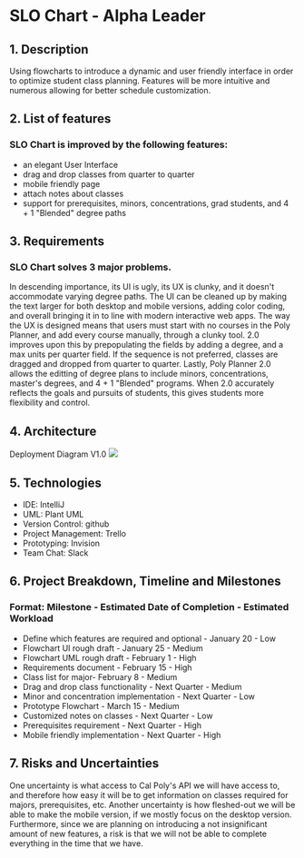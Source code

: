 # SLO Chart - Alpha Leader

## 1. Description

Using flowcharts to introduce a dynamic and user friendly interface in order to optimize student class planning. Features will be more intuitive and numerous allowing for better schedule customization.



## 2.	List of features

### SLO Chart is improved by the following features:

- an elegant User Interface
- drag and drop classes from quarter to quarter
- mobile friendly page
- attach notes about classes
- support for prerequisites, minors, concentrations, grad students, and 4 + 1 "Blended" degree paths

## 3.	Requirements 

### SLO Chart solves 3 major problems. 

In descending importance, its UI is ugly, its UX is clunky, and it doesn't accommodate varying degree paths. The UI can be cleaned up by making the text larger for both desktop and mobile versions, adding color coding, and overall bringing it in to line with modern interactive web apps. The way the UX is designed means that users must start with no courses in the Poly Planner, and add every course manually, through a clunky tool. 2.0 improves upon this by prepopulating the fields by adding a degree, and a max units per quarter field. If the sequence is not preferred, classes are dragged and dropped from quarter to quarter. Lastly, Poly Planner 2.0 allows the editting of degree plans to include minors, concentrations, master's degrees, and 4 + 1 "Blended" programs. When 2.0 accurately reflects the goals and pursuits of students, this gives students more flexibility and control.

## 4.	Architecture
Deployment Diagram V1.0
![](https://www.planttext.com/plantuml/img/IqaiIKnAB4vL2FRnT_Pm30g9Tm6ASENbfwGgE9QMPAJcbMGc9vRa5q64uAg2KulAKeku4fE1KWgbnK0cH460iq8rbuA20fYZ15VkM52Wf61ZarIKNmvKQsUdm5NB1TAbe5jQeAk0h8mBcQEWcvEQLgABvX9iAj0TXiR7K0Rs9Ognk4pY0W00)

## 5.	Technologies

- IDE: IntelliJ
- UML: Plant UML
- Version Control: github
- Project Management: Trello
- Prototyping: Invision
- Team Chat: Slack

## 6.	Project Breakdown, Timeline and Milestones

### Format: Milestone - Estimated Date of Completion - Estimated Workload

- Define which features are required and optional - January 20 - Low
- Flowchart UI rough draft - January 25 - Medium
- Flowchart UML rough draft - February 1 - High
- Requirements document - February 15 - High
- Class list for major- February 8 - Medium
- Drag and drop class functionality - Next Quarter - Medium
- Minor and concentration implementation - Next Quarter - Low
- Prototype Flowchart - March 15 - Medium
- Customized notes on classes - Next Quarter - Low
- Prerequisites requirement - Next Quarter - High
- Mobile friendly implementation - Next Quarter - High

## 7.	Risks and Uncertainties

One uncertainty is what access to Cal Poly's API we will have access to, and therefore how easy it will be to get information on classes required for majors, prerequisites, etc.  Another uncertainty is how fleshed-out we will be able to make the mobile version, if we mostly focus on the desktop version.  Furthermore, since we are planning on introducing a not insignificant amount of new features, a risk is that we will not be able to complete everything in the time that we have.
